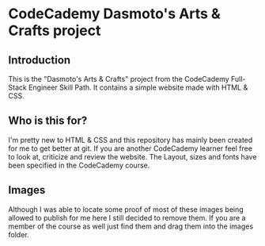 # CodeCademy Dasmoto's Arts & Crafts project
## Introduction
This is the "Dasmoto's Arts & Crafts" project from the CodeCademy Full-Stack Engineer Skill Path. It contains a simple website made with HTML & CSS.
## Who is this for?
I'm pretty new to HTML & CSS and this repository has mainly been created for me to get better at git. If you are another CodeCademy learner feel free to look at, criticize and review the website. The Layout, sizes and fonts have been specified in the CodeCademy course.
## Images
Although I was able to locate some proof of most of these images being allowed to publish for me here I still decided to remove them. If you are a member of the course as well just find them and drag them into the images folder.
